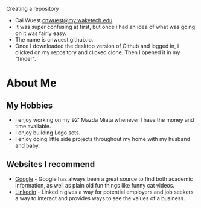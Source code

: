 Creating a repository
* Cai Wuest cnwuest@my.waketech.edu
* It was super confusing at first, but once i had an idea of what was going on it was fairly easy.
* The name is cnwuest.github.io.
* Once I downloaded the desktop version of Github and logged in, i clicked on my repository and clicked clone. Then I opened it in my "finder".
# About Me
## My Hobbies
  * I enjoy working on my 92' Mazda Miata whenever I have the money and time available.
  * I enjoy building Lego sets.
  * I enjoy doing little side projects throughout my home with my husband and baby.
## Websites I recommend
  * [Google](www.google.com) - Google has always been a great source to find both academic information, as well as plain old fun things like funny cat videos.
  * [Linkedin](www.linkedin.com) - LinkedIn gives a way for potential employers and job seekers a way to interact and provides ways to see the values of a business.
